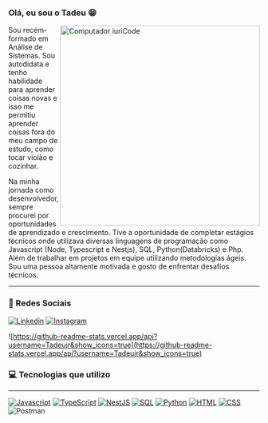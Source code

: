 ### Olá, eu sou o Tadeu 😁
<img src="https://raw.githubusercontent.com/MicaelliMedeiros/micaellimedeiros/master/image/computer-illustration.png" min-width="400px" max-width="400px" width="400px" align="right" alt="Computador iuriCode">

<p align="left"> 
Sou recém-formado em Análise de Sistemas. Sou autodidata e tenho habilidade para aprender coisas novas e isso me permitiu aprender coisas fora do meu campo de estudo, como tocar violão e cozinhar. 

Na minha jornada como desenvolvedor, sempre procurei por oportunidades de aprendizado e crescimento. Tive a oportunidade de completar estágios técnicos onde utilizava diversas linguagens de programação como Javascript (Node, Typescript e Nestjs), SQL, Python(Databricks) e Php. Além de trabalhar em projetos em equipe utilizando metodologias ágeis. Sou uma pessoa altamente motivada e gosto de enfrentar desafios técnicos. 
</p>

_______________________________________
### 🧡 Redes Sociais 
[![Linkedin](https://img.shields.io/badge/LinkedIn-0077B5?style=for-the-badge&logo=linkedin&logoColor=white)](https://www.linkedin.com/in/tadeujr/)
[![Instagram](https://img.shields.io/badge/Instagram-E4405F?style=for-the-badge&logo=instagram&logoColor=white)](https://www.instagram.com/tadeupmjr/)

![https://github-readme-stats.vercel.app/api?username=Tadeujr&show_icons=true](https://github-readme-stats.vercel.app/api?username=Tadeujr&show_icons=true)



### 💻 Tecnologias que utilizo 
_______________________________________

[![Javascript](https://img.shields.io/badge/JavaScript-323330?style=for-the-badge&logo=javascript&logoColor=F7DF1E)](https://github.com/Tadeujr/lista-backend)
[![TypeScript](https://img.shields.io/badge/TypeScript-007ACC?style=for-the-badge&logo=typescript&logoColor=white)](https://github.com/Tadeujr/lista-backend) [![NestJS](https://img.shields.io/badge/nestjs-%23E0234E.svg?style=for-the-badge&logo=nestjs&logoColor=white)](https://github.com/Tadeujr/lista-backend) [![SQL](https://img.shields.io/badge/PostgreSQL-316192?style=for-the-badge&logo=postgresql&logoColor=white)](https://github.com/Tadeujr/trab01-Banco-de-Dados)
[![Python](https://img.shields.io/badge/Python-3776AB?style=for-the-badge&logo=python&logoColor=white)](https://github.com/Tadeujr/Parser)
[![HTML](https://img.shields.io/badge/HTML5-E34F26?style=for-the-badge&logo=html5&logoColor=white)](https://github.com/Tadeujr/lista-front) [![CSS](https://img.shields.io/badge/CSS3-1572B6?style=for-the-badge&logo=css3&logoColor=white)](https://github.com/Tadeujr/lista-front) 
![Postman](https://img.shields.io/badge/Postman-FF6C37?style=for-the-badge&logo=postman&logoColor=white)




